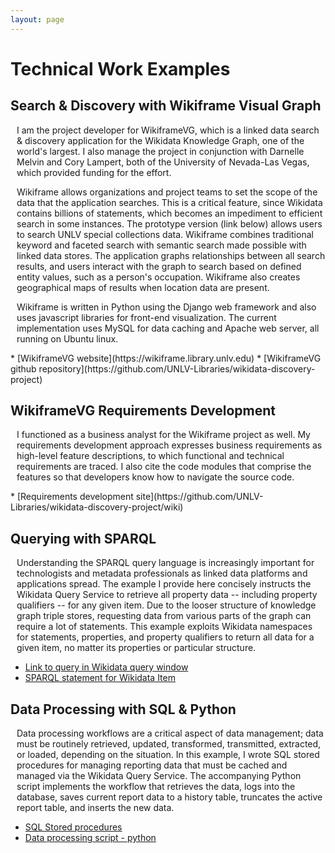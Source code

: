 ```yaml
---
layout: page
---
```

<style>
    p {
        margin-left: 10px;
    }
</style>
# Technical Work Examples
## Search & Discovery with Wikiframe Visual Graph
<p>I am the project developer for WikiframeVG, which is a linked data search & discovery application for the Wikidata Knowledge Graph, one of the world's largest. I also manage the project in conjunction with Darnelle Melvin and Cory Lampert, both of the University of Nevada-Las Vegas, which provided funding for the effort.</p>
<p>Wikiframe allows organizations and project teams to set the scope of the data that the application searches. This is a critical feature, since Wikidata contains billions of statements, which becomes an impediment to efficient search in some instances. The prototype version (link below) allows users to search UNLV special collections data. Wikiframe combines traditional keyword and faceted search with semantic search made possible with linked data stores. The application graphs relationships between all search results, and users interact with the graph to search based on defined entity values, such as a person's occupation. Wikiframe also creates geographical maps of results when location data are present.</p>
<p>Wikiframe is written in Python using the Django web framework and also uses javascript libraries for front-end visualization. The current implementation uses MySQL for data caching and Apache web server, all running on Ubuntu linux.</p>
 * [WikiframeVG website](https://wikiframe.library.unlv.edu)
 * [WikiframeVG github repository](https://github.com/UNLV-Libraries/wikidata-discovery-project)

## WikiframeVG Requirements Development
<p>I functioned as a business analyst for the Wikiframe project as well. My requirements development approach expresses business requirements as high-level feature descriptions, to which functional and technical requirements are traced. I also cite the code modules that comprise the features so that developers know how to navigate the source code.</p>
 * [Requirements development site](https://github.com/UNLV-Libraries/wikidata-discovery-project/wiki)

## Querying with SPARQL
<p>Understanding the SPARQL query language is increasingly important for technologists and metadata professionals as linked data platforms and applications spread. The example I provide here concisely instructs the Wikidata Query Service to retrieve all property data -- including property qualifiers -- for any given item. Due to the looser structure of knowledge graph triple stores, requesting data from various parts of the graph can require a lot of statements. This example exploits Wikidata namespaces for statements, properties, and property qualifiers to return all data for a given item, no matter its properties or particular structure.</p>

 * [Link to query in Wikidata query window](https://w.wiki/8G5b)
 * [SPARQL statement for Wikidata Item](/docs/item_sparql.txt)

## Data Processing with SQL & Python
<p>Data processing workflows are a critical aspect of data management; data must be routinely retrieved, updated, transformed, transmitted, extracted, or loaded, depending on the situation. In this example, I wrote SQL stored procedures for managing reporting data that must be cached and managed via the Wikidata Query Service. The accompanying Python script implements the workflow that retrieves the data, logs into the database, saves current report data to a history table, truncates the active report table, and inserts the new data.</p>

 * [SQL Stored procedures](/docs/cache_report_data_sql.txt)
 * [Data processing script - python](/docs/get_stats.py)


